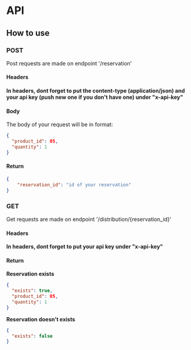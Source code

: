 # API
## How to use

### POST

Post requests are made on endpoint '/reservation'

#### Headers
**In headers, dont forget to put the content-type (application/json) and your api key (push new one if you don't have one) under "x-api-key"**

#### Body
The body of your request will be in format:
```json
{
  "product_id": 05,
  "quantity": 1
}
```

#### Return
```json
{
    "reservation_id": "id of your reservation"
}
```


### GET

Get requests are made on endpoint '/distribution/{reservation_id}'

#### Headers
**In headers, dont forget to put your api key under "x-api-key"**

#### Return
**Reservation exists**
```json
{
  "exists": true,
  "product_id": 05,
  "quantity": 1
}
```

**Reservation doesn't exists**
```json
{
  "exists": false
}
```


